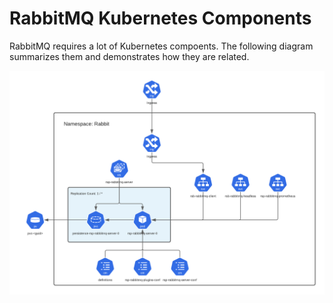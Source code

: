 # RabbitMQ Kubernetes Components
RabbitMQ requires a lot of Kubernetes compoents. The following diagram summarizes them and demonstrates how they are related.

![Summary](./images/RabbitMQ.png)

